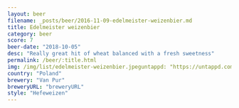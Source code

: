 ```yaml
---
layout: beer
filename: _posts/beer/2016-11-09-edelmeister-weizenbier.md
title: Edelmeister weizenbier
category: beer
score: 7
beer-date: "2018-10-05"
desc: "Really great hit of wheat balanced with a fresh sweetness"
permalink: /beer/:title.html
img: /img/list/edelmeister-weizenbier.jpeguntappd: "https://untappd.com/b/van-pur-edelmeister-weizenbier/687531"
country: "Poland"
brewery: "Van Pur"
breweryURL: "breweryURL"
style: "Hefeweizen"
---
```

